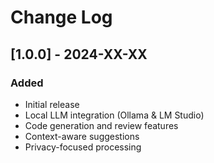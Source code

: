 # Change Log

## [1.0.0] - 2024-XX-XX
### Added
- Initial release
- Local LLM integration (Ollama & LM Studio)
- Code generation and review features
- Context-aware suggestions
- Privacy-focused processing
